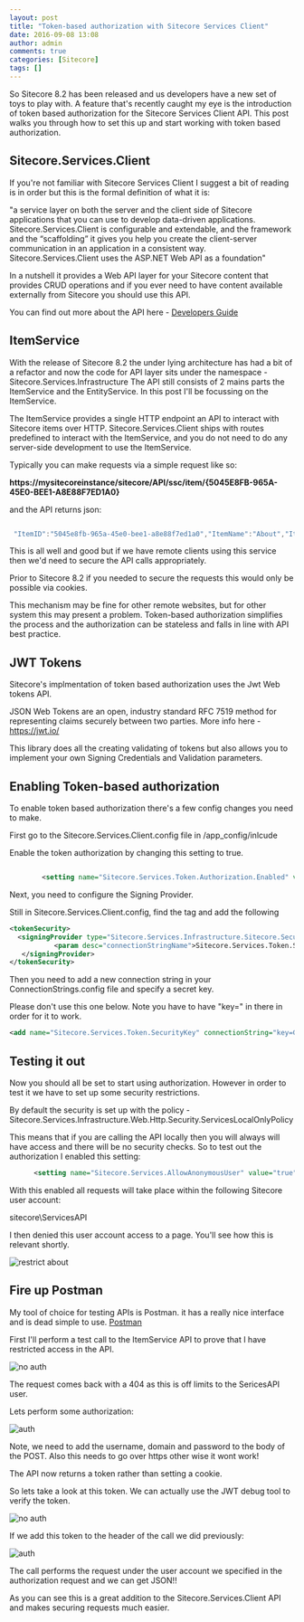 ```yaml
---
layout: post
title: "Token-based authorization with Sitecore Services Client"
date: 2016-09-08 13:08
author: admin
comments: true
categories: [Sitecore]
tags: []
---
```


<span class="dropcap">S</span>o Sitecore 8.2 has been released and us developers have a new set of toys to play with. A feature that's recently caught my eye is the introduction of token based authorization for the Sitecore Services Client API. This post walks you through how to set this up and start working with token based authorization.

<!-- more -->
<h2>Sitecore.Services.Client</h2>
If you're not familiar with Sitecore Services Client I suggest a bit of reading is in order but this is the formal definition of what it is:

"a service layer on both the server and the client side of Sitecore
applications that you can use to develop data-driven applications.
Sitecore.Services.Client is configurable and extendable, and the framework and the “scaffolding” it
gives you help you create the client-server communication in an application in a consistent way.
Sitecore.Services.Client uses the ASP.NET Web API as a foundation"

In a nutshell it provides a Web API layer for your Sitecore content that provides CRUD operations and if you ever need to have content available externally from Sitecore you should use this API.

You can find out more about the API here - <a href="https://sdn.sitecore.net/upload/sitecore7/75/developer's_guide_to_sitecore.services.client_sc75-a4.pdf" target="_new">Developers Guide<a>


<h2>ItemService</h2>
With the release of Sitecore 8.2 the under lying architecture has had a bit of a refactor and now the code for API layer sits under the namespace - Sitecore.Services.Infrastructure
The API still consists of 2 mains parts the ItemService and the EntityService. In this post I'll be focussing on the ItemService.


The ItemService provides a single HTTP endpoint an API to interact with Sitecore items over HTTP.
Sitecore.Services.Client ships with routes predefined to interact with the ItemService, and you do not
need to do any server-side development to use the ItemService.

Typically you can make requests via a simple request like so:

<strong>https://mysitecoreinstance/sitecore/API/ssc/item/{5045E8FB-965A-45E0-BEE1-A8E88F7ED1A0}</strong>

and the API returns json:

```javascript

 "ItemID":"5045e8fb-965a-45e0-bee1-a8e88f7ed1a0","ItemName":"About","ItemPath":"/sitecore/content/Home/About","ParentID":"110d559f-dea5-42ea-9c1c-8a5df7e70ef9","TemplateID":"76036f5e-cbce-46d1-af0a-4143f9b557aa","TemplateName":"Sample Item","CloneSource":null,"ItemLanguage":"en","ItemVersion":"1","DisplayName":"About","HasChildren":"False","ItemIcon":"/temp/iconcache/applications/16x16/document.png","ItemMedialUrl":"/~/icon/Applications/48x48/document.png.aspx","ItemUrl":"~/link.aspx?_id=5045E8FB965A45E0BEE1A8E88F7ED1A0&amp;_z=z","Text":"","Title":"About"}
```

This is all well and good but if we have remote clients using this service then we'd need to secure the API calls appropriately.

Prior to Sitecore 8.2 if you needed to secure the requests this would only be possible via cookies.

This mechanism may be fine for other remote websites, but for other system this may present a problem. Token-based authorization simplifies the process and the authorization can be stateless and falls in line with API best practice.

<h2>JWT Tokens</h2>
Sitecore's implmentation of token based authorization uses the Jwt Web tokens API.

JSON Web Tokens are an open, industry standard RFC 7519 method for representing claims securely between two parties.
More info here - <a href="https://jwt.io/" target="_new">https://jwt.io/</a>

This library does all the creating validating of tokens but also allows you to implement your own Signing Credentials and Validation parameters.

<h2>Enabling Token-based authorization</h2>
To enable token based authorization there's a few config changes you need to make.

First go to the Sitecore.Services.Client.config file in /app_config/inlcude

Enable the token authorization by changing this setting to true.

```xml

        <setting name="Sitecore.Services.Token.Authorization.Enabled" value="true" />

```
Next, you need to configure the Signing Provider.

Still in Sitecore.Services.Client.config, find the <API> tag and add the following

```xml
<tokenSecurity>
  <signingProvider type="Sitecore.Services.Infrastructure.Sitecore.Security.SymetricKeySigningProvider, Sitecore.Services.Infrastructure.Sitecore">
           <param desc="connectionStringName">Sitecore.Services.Token.SecurityKey</param>
   </signingProvider>
</tokenSecurity>
```

Then you need to add a new connection string in your ConnectionStrings.config file and specify a secret key.

Please don't use this one below. Note you have to have "key=" in there in order for it to work.

```xml
<add name="Sitecore.Services.Token.SecurityKey" connectionString="key=GHUwnYMxb75Td25yqyVdQQ8QQ8RzBG6T" />

```

<h2>Testing it out</h2>
Now you should all be set to start using authorization. However in order to test it we have to set up some security restrictions.

By default the security is set up with the policy - Sitecore.Services.Infrastructure.Web.Http.Security.ServicesLocalOnlyPolicy

This means that if you are calling the API locally then you will always will have access and there will be no security checks.
So to test out the authorization I enabled this setting:

```xml
      <setting name="Sitecore.Services.AllowAnonymousUser" value="true" />
```
With this enabled all requests will take place within the following Sitecore user account:

sitecore\ServicesAPI

I then denied this user account access to a page. You'll see how this is relevant shortly.

<img src="/assets/img/restrict_about.PNG" alt="restrict about" />


<h2>Fire up Postman</h2>
My tool of choice for testing APIs is Postman. it has a really nice interface and is dead simple to use.
<a href="https://www.getpostman.com/" target="_new">Postman</a>

First I'll perform a test call to the ItemService API to prove that I have restricted access in the API.

<img src="/assets/img/postman_noauth.PNG" alt="no auth" />

The request comes back with a 404 as this is off limits to the SericesAPI user.

Lets perform some authorization:

<img src="/assets/img/postman_auth.PNG" alt="auth" />

Note, we need to add the username, domain and password to the body of the POST.
Also this needs to go over https other wise it wont work!

The API now returns a token rather than setting a cookie.

So lets take a look at this token. We can actually use the JWT debug tool to verify the token.

<img src="/assets/img/jwtverify.PNG" alt="no auth" />

If we add this token to the header of the call we did previously:

<img src="/assets/img/postman_auth_with_token.PNG" alt="auth" />

The call performs the request under the user account we specified in the authorization request and we can get JSON!!

As you can see this is a great addition to the Sitecore.Services.Client API and makes securing requests much easier.
